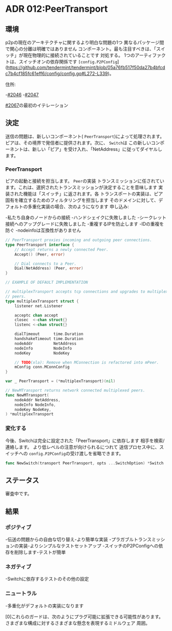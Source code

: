 # ADR 012:PeerTransport

## 環境

p2pの現在のアーキテクチャに関するより明白な問題の1つ
異なるパッケージ間で関心の分離は明確ではありません
コンポーネント。最も注目すべきは、「スイッチ」が現在物理的に接続されていることです
対処する。 1つのアーティファクトは、スイッチオンの依存関係です
`[config.P2PConfig`](https://github.com/tendermint/tendermint/blob/05a76fb517f50da27b4bfcdc7b4cf185fc61eff6/config/config.go#L272-L339)。

住所:

-[#2046](https://github.com/tendermint/tendermint/issues/2046)
-[#2047](https://github.com/tendermint/tendermint/issues/2047)

[#2067](https://github.com/tendermint/tendermint/issues/2067)の最初のイテレーション

## 決定

送信の問題は、新しいコンポーネント( `PeerTransport`)によって処理されます。
ピアは、その境界で発信者に提供されます。次に、 `Switch`は
この新しいコンポーネントは、新しい「ピア」を受け入れ、「NetAddress」に従ってダイヤルします。

### PeerTransport

ピアの起動と接続を担当します。 `Peer`の実装
トランスミッションに任されています。これは、選択されたトランスミッションが決定することを意味します
実装された機能は「スイッチ」に返されます。各
トランスポートの実装は、ピア固有を確立するためのフィルタリングを担当します
そのドメインに対して、デフォルトの多重化実装の場合、次のようになります
申し込み:

-私たち自身のノードからの接続
-ハンドシェイクに失敗しました
-シークレット接続へのアップグレードに失敗しました
-重複するIPを防止します
-IDの重複を防ぐ
-nodeinfoは互換性がありません

```go
// PeerTransport proxies incoming and outgoing peer connections.
type PeerTransport interface {
	// Accept returns a newly connected Peer.
	Accept() (Peer, error)

	// Dial connects to a Peer.
	Dial(NetAddress) (Peer, error)
}

// EXAMPLE OF DEFAULT IMPLEMENTATION

// multiplexTransport accepts tcp connections and upgrades to multiplexted
// peers.
type multiplexTransport struct {
	listener net.Listener

	acceptc chan accept
	closec  <-chan struct{}
	listenc <-chan struct{}

	dialTimeout      time.Duration
	handshakeTimeout time.Duration
	nodeAddr         NetAddress
	nodeInfo         NodeInfo
	nodeKey          NodeKey

	// TODO(xla): Remove when MConnection is refactored into mPeer.
	mConfig conn.MConnConfig
}

var _ PeerTransport = (*multiplexTransport)(nil)

// NewMTransport returns network connected multiplexed peers.
func NewMTransport(
	nodeAddr NetAddress,
	nodeInfo NodeInfo,
	nodeKey NodeKey,
) *multiplexTransport
```

### 変化する

今後、Switchは完全に設定された「PeerTransport」に依存します
相手を検索/連絡します。 より低レベルの注意が向けられるにつれて
送信プロセス中に、スイッチへの `config.P2PConfig`の受け渡しを省略できます。

```go
func NewSwitch(transport PeerTransport, opts ...SwitchOption) *Switch
```

## ステータス

審査中です。

## 結果

### ポジティブ

-伝送の問題からの自由な切り替え-より簡単な実装
-プラガブルトランスミッションの実装-よりシンプルなテストセットアップ
-スイッチのP2PConfigへの依存を削除します-テストが簡単

### ネガティブ

-Switchに依存するテストのその他の設定

### ニュートラル

-多重化がデフォルトの実装になります

[0]これらのガードは、次のようにプラグ可能に拡張できる可能性があります。
さまざまな構成に対するさまざまな懸念を表現するミドルウェア
周囲。
